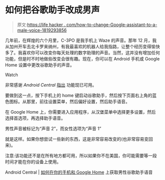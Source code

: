 # 如何把谷歌助手改成男声

> 原文:[https://life hacker . com/how-to-change-Google-assistant-to-a-male-voice-1819293856](https://lifehacker.com/how-to-change-google-assistant-to-a-male-voice-1819293856)

几年前，在辉煌的六个月里，C-3PO 是我手机上 Waze 的声音。那年 12 月，我从加州开车去北卡罗来纳州，有我最喜欢的机器人给我指路，让整个经历变得愉快多了。我喜欢你可以改变你每天处理的数字助理的声音。当然，这并没有增加任何功能，但是时不时地做些改变会很有趣。现在，你可以在 Android 手机或 Google Home 设置中更改谷歌助手的声音。

Watch

非常感谢 *Android Central* [指出](https://www.androidcentral.com/how-get-male-google-assistant-voice-your-phone-and-google-home) 功能现已可用。

要做到这一点，按下手机上的 home 键启动谷歌助手，然后按下页面右上角的蓝色图标。从那里，前往设置菜单，然后偏好设置，然后助手语音。

在 Google Home 上，你需要进入应用程序，从汉堡菜单中选择更多设置，然后选择首选项，再选择助手语音。

男性声音被标记为“声音 2”，而女性选项为“声音 1”

就是这样。如果你想尝试一些新的东西，这是非常容易改变的(也非常容易变回来)。

注意:该功能还不是在所有地方都可用，所以如果你不在美国，你可能需要等一段时间才能在你的设备上使用。

Android Central | [如何在你的手机和 Google Home](https://www.androidcentral.com/how-get-male-google-assistant-voice-your-phone-and-google-home) 上获取男性谷歌助手语音
